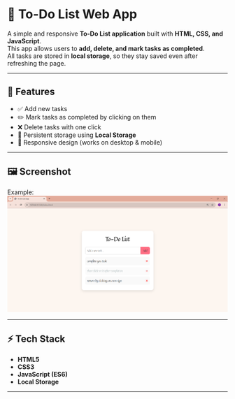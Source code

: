 # 📝 To-Do List Web App

A simple and responsive **To-Do List application** built with **HTML, CSS, and JavaScript**.  
This app allows users to **add, delete, and mark tasks as completed**.  
All tasks are stored in **local storage**, so they stay saved even after refreshing the page. 

---

## 📌 Features
- ✅ Add new tasks  
- ✏️ Mark tasks as completed by clicking on them  
- ❌ Delete tasks with one click  
- 💾 Persistent storage using **Local Storage**  
- 📱 Responsive design (works on desktop & mobile)  

---

## 🖼️ Screenshot 
Example:  
![App Screenshot](screenshot.png)

---

## ⚡ Tech Stack
- **HTML5**  
- **CSS3**  
- **JavaScript (ES6)**  
- **Local Storage**

---

